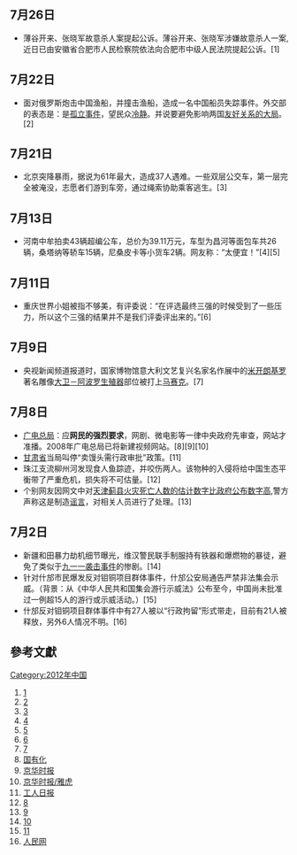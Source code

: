<noinclude></noinclude>

## 7月26日

  - 薄谷开来、张晓军故意杀人案提起公诉。薄谷开来、张晓军涉嫌故意杀人一案,近日已由安徽省合肥市人民检察院依法向合肥市中级人民法院提起公诉。\[1\]

## 7月22日

  - 面对俄罗斯炮击中国渔船，并撞击渔船，造成一名中国船员失踪事件。外交部的表态是：是[孤立事件](https://zh.wikipedia.org/wiki/孤立事件 "wikilink")，望民众[冷静](https://zh.wikipedia.org/wiki/冷静 "wikilink")。并说要避免影响两国[友好关系的大局](https://zh.wikipedia.org/wiki/友好关系 "wikilink")。\[2\]

## 7月21日

  - 北京突降暴雨，据说为61年最大，造成37人遇难。一些双层公交车，第一层完全被淹没，志愿者们游到车旁，通过绳索协助乘客逃生。\[3\]

## 7月13日

  - 河南中牟拍卖43辆超编公车，总价为39.11万元，车型为昌河等面包车共26辆，桑塔纳等轿车15辆，尼桑皮卡等小货车2辆。网友称：“太便宜！”\[4\]\[5\]

## 7月11日

  - 重庆世界小姐被指不够美，有评委说：“在评选最终三强的时候受到了一些压力，所以这个三强的结果并不是我们评委评出来的。”\[6\]

## 7月9日

  - 央视新闻频道报道时，国家博物馆意大利文艺复兴名家名作展中的[米开朗基罗](../Page/米开朗基罗.md "wikilink")著名雕像[大卫－阿波罗](../Page/大卫－阿波罗.md "wikilink")[生殖器](../Page/生殖器.md "wikilink")部位被打上[马赛克](https://zh.wikipedia.org/wiki/马赛克 "wikilink")。\[7\]

## 7月8日

  - [广电总局](https://zh.wikipedia.org/wiki/广电总局 "wikilink")：应**网民的强烈要求**，网剧、微电影等一律中央政府先审查，网站才准播。2008年广电总局已将新建视频网站。\[8\]\[9\]\[10\]
  - [甘肃省](../Page/甘肃省.md "wikilink")当局叫停“卖馒头需行政审批”政策。\[11\]
  - 珠江支流柳州河发现食人鱼踪迹，并咬伤两人。该物种的入侵将给中国生态平衡带了严重危机，损失将不可估量。\[12\]
  - 个别网友因网文中对[天津](https://zh.wikipedia.org/wiki/天津 "wikilink")[蓟县火灾死亡人数的估计数字比政府公布数字高](https://zh.wikipedia.org/wiki/蓟县火灾 "wikilink"),警方声称这是制造[谣言](../Page/谣言.md "wikilink")，对相关人员进行了处理。\[13\]

## 7月2日

  - 新疆和田暴力劫机细节曝光，维汉警民联手制服持有铁器和爆燃物的暴徒，避免了类似于[九一一袭击事件](../Page/九一一袭击事件.md "wikilink")的惨剧。\[14\]
  - 针对什邡市民爆发反对钼铜项目群体事件，什邡公安局通告严禁非法集会示威。（背景：从《中华人民共和国集会游行示威法》公布至今，中国尚未批准过一例超15人的游行或示威活动。）\[15\]
  - 什邡反对钼铜项目群体事件中有27人被以“行政拘留”形式带走，目前有21人被释放，另外6人情况不明。\[16\]

## 參考文獻

[Category:2012年中国](https://zh.wikipedia.org/wiki/Category:2012年中国 "wikilink")

1.  [1](https://web.archive.org/web/20120729011229/http://www.cq.xinhuanet.com/2012-07/26/c_112544700.htm)
2.  [2](http://news.qq.com/a/20120722/000008.htm)
3.  [3](http://news.qq.com/a/20120722/000047.htm)
4.  [4](http://comment5.news.sina.com.cn/comment/skin/default.html?channel=gn&newsid=1-1-24770527&style=0#page=1)
5.  [5](http://news.sina.com.cn/c/2012-07-13/185324770527.shtml)
6.  [6](http://news.sina.com.cn/s/2012-07-11/041924750753.shtml)
7.  [7](http://news.sina.com.cn/m/news/roll/2012-07-10/060524744444.shtml)
8.  [国有化](http://tech.qq.com/a/20080204/000020.htm)
9.  [京华时报](http://tech.qq.com/a/20080204/000020.htm)
10. [京华时报/雅虎](https://web.archive.org/web/20120713064335/http://news.cn.yahoo.com/ypen/20120710/1167416.html)
11. [工人日报](http://news.163.com/12/0710/05/861DGQD90001124J.html)
12. [8](http://news.qq.com/a/20120708/000359.htm#p=5)
13. [9](http://news.sina.com.cn/c/2012-07-08/210124735470.shtml)
14. [10](http://sky.news.sina.com.cn/2012-07-02/151422253.html)
15. [11](http://news.qq.com/a/20120703/000889.htm)
16. [人民网](http://news.sina.com.cn/c/2012-07-04/095124710997.shtml)